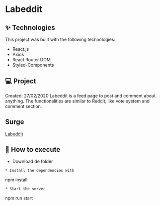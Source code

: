 # Labeddit

## ✨ Technologies
This project was built with the following technologies:

* React.js
* Axios
* React Router DOM
* Styled-Components

## 💻 Project
Created: 27/02/2020
Labeddit is a feed page to post and comment about anything. The functionalities are similar to Reddit, like vote system and comment section.

## Surge
[Labeddit](http://fabio-epps-labeddit.surge.sh/)

## 🚀 How to execute
* Download de folder
 ```
* Install the dependencies with
 ```
  npm install
 ```
* Start the server
 ```
 npm run start
 ```